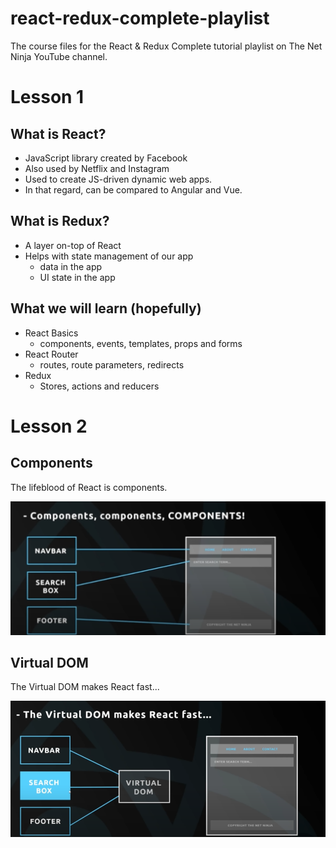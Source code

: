 # react-redux-complete-playlist
The course files for the React &amp; Redux Complete tutorial playlist on The Net Ninja YouTube channel.

# Lesson 1
## What is React?
- JavaScript library created by Facebook
- Also used by Netflix and Instagram
- Used to create JS-driven dynamic web apps.
- In that regard, can be compared to Angular and Vue.

## What is Redux?
- A layer on-top of React
- Helps with state management of our app
    - data in the app
    - UI state in the app

## What we will learn (hopefully)
- React Basics
    - components, events, templates, props and forms
- React Router
    - routes, route parameters, redirects
- Redux
    - Stores, actions and reducers

# Lesson 2
## Components
The lifeblood of React is components.
<center> <img src="./images/components.png"> </img> </center>

## Virtual DOM

The Virtual DOM makes React fast...
<center> <img src="./images/virtualDOM.png"> </img> </center>

